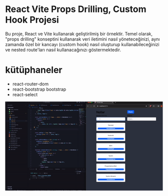 # React Vite Props Drilling, Custom Hook Projesi

Bu proje, React ve Vite kullanarak geliştirilmiş bir örnektir. Temel olarak, "props drilling" konseptini kullanarak veri iletimini nasıl yöneteceğinizi, aynı zamanda özel bir kancayı (custom hook) nasıl oluşturup kullanabileceğinizi ve nested route'ları nasıl kullanacağınızı göstermektedir.

# kütüphaneler

- react-router-dom
- react-bootstrap bootstrap
- react-select

![](screen.gif)
